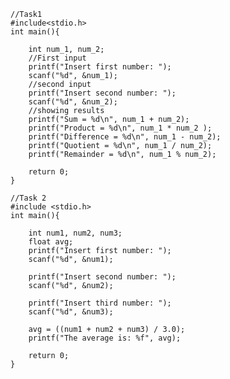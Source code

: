 			
	//Task1	
    #include<stdio.h>  
    int main(){
    
        int num_1, num_2;
        //First input
        printf("Insert first number: ");
        scanf("%d", &num_1);
        //second input
        printf("Insert second number: ");
        scanf("%d", &num_2);
        //showing results
        printf("Sum = %d\n", num_1 + num_2);
        printf("Product = %d\n", num_1 * num_2 );
        printf("Difference = %d\n", num_1 - num_2);
        printf("Quotient = %d\n", num_1 / num_2);
        printf("Remainder = %d\n", num_1 % num_2);
    
        return 0;
    }
	
	//Task 2
    #include <stdio.h>
    int main(){
    
        int num1, num2, num3;
        float avg;
        printf("Insert first number: ");
        scanf("%d", &num1);
    
        printf("Insert second number: ");
        scanf("%d", &num2);
    
        printf("Insert third number: ");
        scanf("%d", &num3);
    
        avg = ((num1 + num2 + num3) / 3.0);
        printf("The average is: %f", avg);
    
        return 0;
    }
